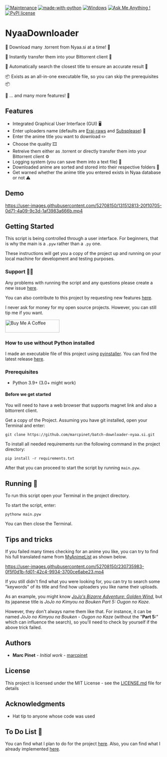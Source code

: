 [![Maintenance](https://img.shields.io/badge/Maintained%3F-yes-green.svg)](https://GitHub.com/Naereen/StrapDown.js/graphs/commit-activity) [![made-with-python](https://img.shields.io/badge/Made%20with-Python-1f425f.svg)](https://www.python.org/) [![Windows](https://svgshare.com/i/ZhY.svg)](https://svgshare.com/i/ZhY.svg) [![Ask Me Anything !](https://img.shields.io/badge/Ask%20me-anything-1abc9c.svg)](https://GitHub.com/Naereen/ama) [![PyPI license](https://img.shields.io/pypi/l/ansicolortags.svg)](https://pypi.python.org/pypi/ansicolortags/)

# NyaaDownloader

🚀 Download many .torrent from Nyaa.si at a time! 🚀

🔌 Instantly transfer them into your Bittorrent client 🔌

🔎 Automatically search the closest title to ensure an accurate result 🔎

📦 Exists as an all-in-one executable file, so you can skip the prerequisites 📦

🧾 ... and many more features! 🧾

## Features

* Integrated Graphical User Interface (GUI) 🖥
* Enter uploaders name (defaults are [Erai-raws](https://www.erai-raws.info/) and [Subsplease](https://subsplease.org/)) 🤖
* Enter the anime title you want to download ✏️
* Choose the quality 🎞
* Retreive them either as .torrent or directly transfer them into your Bittorrent client ⚙️
* Logging system (you can save them into a text file) 📝
* Downloaded anime are sorted and stored into their respective folders 📁
* Get warned whether the anime title you entered exists in Nyaa database or not ⚠️

## Demo

https://user-images.githubusercontent.com/52708150/131512813-20f10705-0d71-4a09-9c3d-1af3983a666b.mp4

## Getting Started

This script is being controlled through a user interface. 
For beginners, that is why the main is a `.pyw` rather than a `.py` one.

These instructions will get you a copy of the project up and running on your local machine for development and testing purposes.

### Support 👨‍💻

Any problems with running the script and any questions please create a new issue [here](https://github.com/marcpinet/batch-downloader-nyaa.si/issues/new?assignees=&labels=&template=bug_report.md&title=).

You can also contribute to this project by requesting new features [here](https://github.com/marcpinet/batch-downloader-nyaa.si/issues/new?assignees=&labels=&template=feature_request.md&title=).

I never ask for money for my open source projects. However, you can still tip me if you want.

<a href="https://www.buymeacoffee.com/marcpinet" target="_blank"><img src="https://cdn.buymeacoffee.com/buttons/default-orange.png" alt="Buy Me A Coffee" height="41" width="174"></a>

### How to use without Python installed

I made an executable file of this project using [pyinstaller](https://github.com/pyinstaller/pyinstaller).
You can find the latest release [here](https://github.com/marcpinet/batch-downloader-nyaa.si/releases/latest).

### Prerequisites

* Python 3.9+ (3.0+ might work)

#### Before we get started

You will need to have a web browser that supports magnet link and also a bittorrent client.

Get a copy of the Project. Assuming you have git installed, open your Terminal and enter:

```
git clone https://github.com/marcpinet/batch-downloader-nyaa.si.git
```

To install all needed requirements run the following command in the project directory:

```
pip install -r requirements.txt
```

After that you can proceed to start the script by running `main.pyw`.

## Running 🏃

To run this script open your Terminal in the project directory.

To start the script, enter:

```
pythonw main.pyw
```

You can then close the Terminal.

## Tips and tricks

If you failed many times checking for an anime you like, you can try to find his full translated name from [MyAnimeList](https://myanimelist.net) as shown below.

https://user-images.githubusercontent.com/52708150/230735983-0f5f0d1b-fd01-42c4-9934-3700ce6abe23.mp4

If you still didn't find what you were looking for, you can try to search some "keywords" of its title and find how uploaders you like name their uploads.

As an example, you might know *[JoJo's Bizarre Adventure: Golden Wind](https://myanimelist.net/anime/37991/JoJo_no_Kimyou_na_Bouken_Part_5__Ougon_no_Kaze?q=jojo&cat=anime)*, but its japanese title is *JoJo no Kimyou na Bouken Part 5: Ougon no Kaze*.

However, they don't always name them like that. For instance, it can be named *JoJo no Kimyou na Bouken - Ougon no Kaze* (without the "**Part 5:**" which can influence the search), so you'll need to check by yourself if the above trick failed.

## Authors

* **Marc Pinet** - *Initial work* - [marcpinet](https://github.com/marcpinet)

## License

This project is licensed under the MIT License - see the [LICENSE.md](LICENSE.md) file for details

## Acknowledgments

* Hat tip to anyone whose code was used

## To Do List 📝

You can find what I plan to do for the project [here](https://github.com/marcpinet/batch-downloader-nyaa.si/projects).
Also, you can find what I already implemented [here](https://github.com/marcpinet/batch-downloader-nyaa.si/projects?query=is%3Aclosed).



